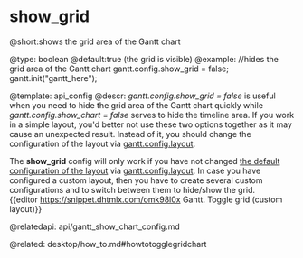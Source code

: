 show_grid
=============
@short:shows the grid area of the Gantt chart
	

@type: boolean
@default:true (the grid is visible)
@example:
//hides the grid area of the Gantt chart
gantt.config.show_grid = false;
gantt.init("gantt_here");

@template:	api_config
@descr:
*gantt.config.show_grid = false* is useful when you need to hide the grid area of the Gantt chart quickly while *gantt.config.show_chart = false* serves to hide the timeline area. If you work in a simple layout, you'd better not use these two options together as it may cause an unexpected result. Instead of it, you should change the configuration of the layout via [gantt.config.layout](api/gantt_layout_config.md).


The **show_grid** config will only work if you have not changed [the default configuration of the layout](desktop/layout_config.md#defaultlayout) via [gantt.config.layout](api/gantt_layout_config.md). In case you have configured a custom layout, then you have to create several custom configurations and to switch between them to hide/show the grid.<br> 
{{editor	https://snippet.dhtmlx.com/omk98l0x	Gantt. Toggle grid (custom layout)}}


@relatedapi:
	api/gantt_show_chart_config.md

@related: desktop/how_to.md#howtotogglegridchart